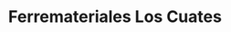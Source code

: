 ---
title: "Ferremateriales Los Cuates"
url: /camichin-de-jauja/ferremateriales-los-cuates/
shop: Eisenwaren
---